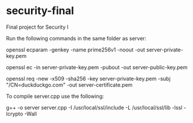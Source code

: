 # security-final
Final project for Security I

Run the following commands in the same folder as server:

openssl ecparam -genkey -name prime256v1 -noout -out server-private-key.pem

openssl ec -in server-private-key.pem -pubout -out server-public-key.pem

openssl req -new -x509 -sha256 -key server-private-key.pem -subj "/CN=duckduckgo.com" -out server-certificate.pem

To compile server.cpp use the following:

g++ -o server server.cpp -I /usr/local/ssl/include -L /usr/local/ssl/lib -lssl -lcrypto -Wall

